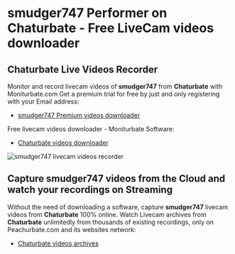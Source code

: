 # smudger747 Performer on Chaturbate - Free LiveCam videos downloader

## Chaturbate Live Videos Recorder

Monitor and record livecam videos of **smudger747** from **Chaturbate** with Moniturbate.com
Get a premium trial for free by just and only registering with your Email address:
* [smudger747 Premium videos downloader](https://moniturbate.com/request-demo-licence-key.html)

Free livecam videos downloader - Moniturbate Software:
* [Chaturbate videos downloader](https://moniturbate.com/moniturbate-download-software.html)

![smudger747 livecam videos recorder](https://peachurnet.com/templates/moniturbate-software.png)


## Capture smudger747 videos from the Cloud and watch your recordings on Streaming

Without the need of downloading a software, capture **smudger747** livecam videos from **Chaturbate** 100% online.
Watch Livecam archives from **Chaturbate** unlimitedly from thousands of existing recordings, only on Peachurbate.com and its websites network:
* [Chaturbate videos archives](https://peachurnet.com/)